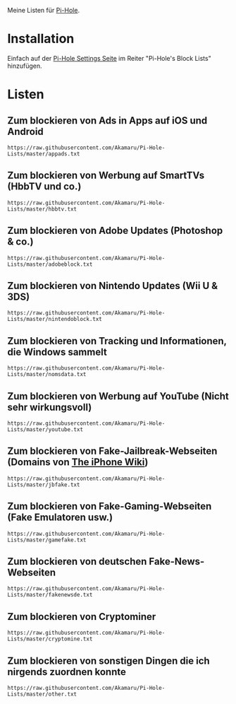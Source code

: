 Meine Listen für [Pi-Hole](https://github.com/pi-hole/pi-hole).

# Installation
Einfach auf der [Pi-Hole Settings Seite](http://pi.hole/admin/settings.php) im Reiter "Pi-Hole's Block Lists" hinzufügen.

# Listen
## Zum blockieren von Ads in Apps auf iOS und Android
`https://raw.githubusercontent.com/Akamaru/Pi-Hole-Lists/master/appads.txt`
## Zum blockieren von Werbung auf SmartTVs (HbbTV und co.)
`https://raw.githubusercontent.com/Akamaru/Pi-Hole-Lists/master/hbbtv.txt`
## Zum blockieren von Adobe Updates (Photoshop & co.)
`https://raw.githubusercontent.com/Akamaru/Pi-Hole-Lists/master/adobeblock.txt`
## Zum blockieren von Nintendo Updates (Wii U & 3DS)
`https://raw.githubusercontent.com/Akamaru/Pi-Hole-Lists/master/nintendoblock.txt`
## Zum blockieren von Tracking und Informationen, die Windows sammelt
`https://raw.githubusercontent.com/Akamaru/Pi-Hole-Lists/master/nomsdata.txt`
## Zum blockieren von Werbung auf YouTube (Nicht sehr wirkungsvoll)
`https://raw.githubusercontent.com/Akamaru/Pi-Hole-Lists/master/youtube.txt`
## Zum blockieren von Fake-Jailbreak-Webseiten (Domains von [The iPhone Wiki](https://www.theiphonewiki.com/wiki/Scam_Jailbreaks_and_Unlocks))
`https://raw.githubusercontent.com/Akamaru/Pi-Hole-Lists/master/jbfake.txt`
## Zum blockieren von Fake-Gaming-Webseiten (Fake Emulatoren usw.)
`https://raw.githubusercontent.com/Akamaru/Pi-Hole-Lists/master/gamefake.txt`
## Zum blockieren von deutschen Fake-News-Webseiten
`https://raw.githubusercontent.com/Akamaru/Pi-Hole-Lists/master/fakenewsde.txt`
## Zum blockieren von Cryptominer
`https://raw.githubusercontent.com/Akamaru/Pi-Hole-Lists/master/cryptomine.txt`
## Zum blockieren von sonstigen Dingen die ich nirgends zuordnen konnte
`https://raw.githubusercontent.com/Akamaru/Pi-Hole-Lists/master/other.txt`